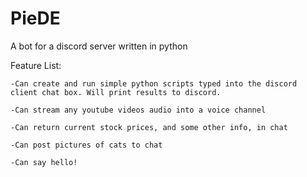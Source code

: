 # PieDE
A bot for a discord server written in python

Feature List:

    -Can create and run simple python scripts typed into the discord client chat box. Will print results to discord.
  
    -Can stream any youtube videos audio into a voice channel
  
    -Can return current stock prices, and some other info, in chat
  
    -Can post pictures of cats to chat
  
    -Can say hello!
  
